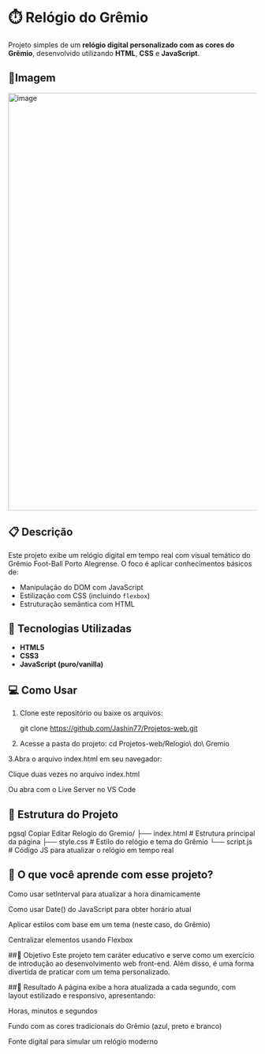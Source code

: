 # ⏱️ Relógio do Grêmio

Projeto simples de um **relógio digital personalizado com as cores do Grêmio**, desenvolvido utilizando **HTML**, **CSS** e **JavaScript**.

## 📸Imagem
<img width="1669" height="847" alt="image" src="https://github.com/user-attachments/assets/ee702fc1-6cf3-4890-8dd5-5fee631c6e63" />


## 📋 Descrição

Este projeto exibe um relógio digital em tempo real com visual temático do Grêmio Foot-Ball Porto Alegrense. O foco é aplicar conhecimentos básicos de:

- Manipulação do DOM com JavaScript
- Estilização com CSS (incluindo `flexbox`)
- Estruturação semântica com HTML

## 🚀 Tecnologias Utilizadas

- **HTML5**
- **CSS3**
- **JavaScript (puro/vanilla)**

## 💻 Como Usar

1. Clone este repositório ou baixe os arquivos:

   git clone https://github.com/Jashin77/Projetos-web.git
   
2. Acesse a pasta do projeto:
   cd Projetos-web/Relogio\ do\ Gremio
   
3.Abra o arquivo index.html em seu navegador:

Clique duas vezes no arquivo index.html

Ou abra com o Live Server no VS Code

## 📂 Estrutura do Projeto
pgsql
Copiar
Editar
Relogio do Gremio/
├── index.html       # Estrutura principal da página
├── style.css        # Estilo do relógio e tema do Grêmio
└── script.js        # Código JS para atualizar o relógio em tempo real

## 🧠 O que você aprende com esse projeto?
Como usar setInterval para atualizar a hora dinamicamente

Como usar Date() do JavaScript para obter horário atual

Aplicar estilos com base em um tema (neste caso, do Grêmio)

Centralizar elementos usando Flexbox

##🎯 Objetivo
Este projeto tem caráter educativo e serve como um exercício de introdução ao desenvolvimento web front-end. Além disso, é uma forma divertida de praticar com um tema personalizado.

##🏁 Resultado
A página exibe a hora atualizada a cada segundo, com layout estilizado e responsivo, apresentando:

Horas, minutos e segundos

Fundo com as cores tradicionais do Grêmio (azul, preto e branco)

Fonte digital para simular um relógio moderno

